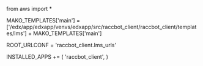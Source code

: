 from aws import *

MAKO_TEMPLATES['main'] = ['/edx/app/edxapp/venvs/edxapp/src/raccbot_client/raccbot_client/templates/lms'] + MAKO_TEMPLATES['main']

ROOT_URLCONF = 'raccbot_client.lms_urls'

INSTALLED_APPS += (
    'raccbot_client',
)
